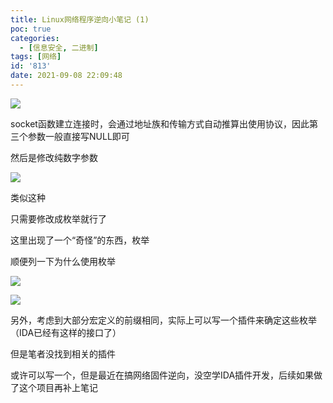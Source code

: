 ```yaml
---
title: Linux网络程序逆向小笔记 (1)
poc: true
categories:
  - [信息安全, 二进制]
tags: [网络]
id: '813'
date: 2021-09-08 22:09:48
---
```


![](https://raw.githubusercontent.com/Valkierja/ALLPIC/main/img/202303181100968.png)

socket函数建立连接时，会通过地址族和传输方式自动推算出使用协议，因此第三个参数一般直接写NULL即可

然后是修改纯数字参数

![](https://raw.githubusercontent.com/Valkierja/ALLPIC/main/img/202303181100173.png)

类似这种

只需要修改成枚举就行了

这里出现了一个“奇怪”的东西，枚举

顺便列一下为什么使用枚举

![](https://raw.githubusercontent.com/Valkierja/ALLPIC/main/img/202303181100580.png)

![](https://raw.githubusercontent.com/Valkierja/ALLPIC/main/img/202303181101669.png)

另外，考虑到大部分宏定义的前缀相同，实际上可以写一个插件来确定这些枚举（IDA已经有这样的接口了）

但是笔者没找到相关的插件

或许可以写一个，但是最近在搞网络固件逆向，没空学IDA插件开发，后续如果做了这个项目再补上笔记